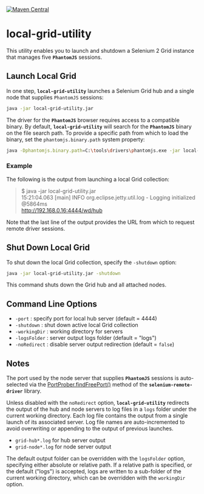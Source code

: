 [![Maven Central](https://img.shields.io/maven-central/v/com.nordstrom.ui-tools/local-grid-utility.svg)](https://search.maven.org/search?q=g:com.nordstrom.ui-tools%20AND%20a:local-grid-utility&core=gav)

# local-grid-utility

This utility enables you to launch and shutdown a Selenium 2 Grid instance that manages five **`PhantomJS`** sessions.

## Launch Local Grid

In one step, **`local-grid-utility`** launches a Selenium Grid hub and a single node that supplies `PhantomJS` sessions:

```bash
java -jar local-grid-utility.jar
```

The driver for the **`PhantomJS`** browser requires access to a compatible binary. By default, **`local-grid-utility`** will search for the **`PhantomJS`** binary on the file search path. To provide a specific path from which to load the binary, set the `phantomjs.binary.path` system property:

```bash
java -Dphantomjs.binary.path=C:\tools\drivers\phantomjs.exe -jar local-grid-utility.jar
```

### Example

The following is the output from launching a local Grid collection:

> $ java -jar local-grid-utility.jar  
> 15:21:04.063 [main] INFO  org.eclipse.jetty.util.log - Logging initialized @5864ms  
> http://192.168.0.16:4444/wd/hub

Note that the last line of the output provides the URL from which to request remote driver sessions.

## Shut Down Local Grid

To shut down the local Grid collection, specify the `-shutdown` option:

```bash
java -jar local-grid-utility.jar -shutdown
```

This command shuts down the Grid hub and all attached nodes.

## Command Line Options

* `-port` : specify port for local hub server (default = 4444)
* `-shutdown` : shut down active local Grid collection
* `-workingDir` : working directory for servers
* `-logsFolder` : server output logs folder (default = "logs")
* `-noRedirect` : disable server output redirection (default = `false`)

## Notes

The port used by the node server that supplies **`PhantomJS`** sessions is auto-selected via the [PortProber.findFreePort()](https://seleniumhq.github.io/selenium/docs/api/java/org/openqa/selenium/net/PortProber.html#findFreePort--) method of the **`selenium-remote-driver`** library.

Unless disabled with the `noRedirect` option, **`local-grid-utility`** redirects the output of the hub and node servers to log files in a `logs` folder under the current working directory. Each log file contains the output from a single launch of its associated server. Log file names are auto-incremented to avoid overwriting or appending to the output of previous launches.

* `grid-hub*.log` for hub server output
* `grid-node*.log` for node server output

The default output folder can be overridden with the `logsFolder` option, specifying either absolute or relative path. If a relative path is specified, or the default ("logs") is accepted, logs are written to a sub-folder of the current working directory, which can be overridden with the `workingDir` option.
